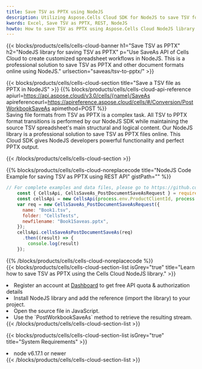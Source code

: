 ```yaml
---
title: Save TSV as PPTX using NodeJS 
description: Utilizing Aspose.Cells Cloud SDK for NodeJS to save TSV format file as PPTX format file. 
kwords: Excel, Save TSV as PPTX, REST, NodeJS
howto: How to save TSV as PPTX using Aspose.Cells Cloud NodeJS library.
---
```



{{< blocks/products/cells/cells-cloud-banner h1="Save TSV as PPTX" h2="NodeJS library for saving TSV as PPTX" p="Use SaveAs API of Cells Cloud to create customized spreadsheet workflows in NodeJS. This is a professional solution to save TSV as PPTX and other document formats online using NodeJS." urlsection="saveas/tsv-to-pptx/" >}}

{{< blocks/products/cells/cells-cloud-section  title="Save a TSV file as PPTX in NodeJS" >}}
{{% blocks/products/cells/cells-cloud-api-reference  apiurl=https://api.aspose.cloud/v3.0/cells/{name}/SaveAs  apireferenceurl=https://apireference.aspose.cloud/cells/#/Conversion/PostWorkbookSaveAs  apimethod=POST %}}
<br/>
Saving file formats from TSV as PPTX is a complex task. All TSV to PPTX format transitions is performed by our NodeJS SDK while maintaining the source TSV spreadsheet's main structural and logical content. Our NodeJS library is a professional solution to save TSV as PPTX files online. This Cloud SDK gives NodeJS developers powerful functionality and perfect PPTX output.

{{< /blocks/products/cells/cells-cloud-section >}}

{{% blocks/products/cells/cells-cloud-noreplacecode title="NodeJS Code Example for saving TSV as PPTX using REST API" gistPath="" %}}
  
```js
// For complete examples and data files, please go to https://github.com/aspose-cells-cloud/aspose-cells-cloud-node/
    const { CellsApi, CellsSaveAs_PostDocumentSaveAsRequest } = require("asposecellscloud");
    const cellsApi = new CellsApi(process.env.ProductClientId, process.env.ProductClientSecret);
    var req = new CellsSaveAs_PostDocumentSaveAsRequest({
      name: "Book1.tsv",
      folder: "CellsTests",
      newfilename: "Book1Saveas.pptx",
    });
    cellsApi.cellsSaveAsPostDocumentSaveAs(req)
      .then((result) => {
        console.log(result)
    });
```
  
{{% /blocks/products/cells/cells-cloud-noreplacecode  %}}
<br/>
{{< blocks/products/cells/cells-cloud-section-list isGrey="true"  title="Learn how to save TSV as PPTX using the Cells Cloud NodeJS library." >}}
<li>Register an account at <a href="https://dashboard.aspose.cloud/">Dashboard</a> to get free API quota & authorization details</li>
<li>Install NodeJS library and add the reference (import the library) to your project.</li>
<li>Open the source file in JavaScript.</li>
<li>Use the `PostWorkbookSaveAs` method to retrieve the resulting stream.</li>
{{< /blocks/products/cells/cells-cloud-section-list >}}

{{< blocks/products/cells/cells-cloud-section-list isGrey="true"  title="System Requirements" >}}
<li>node v6.17.1 or newer</li>
{{< /blocks/products/cells/cells-cloud-section-list >}}
